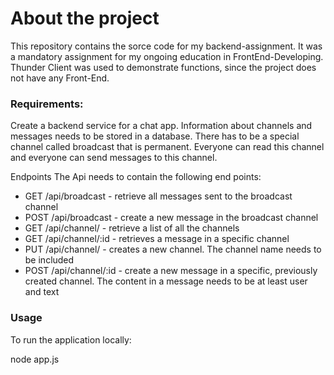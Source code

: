# About the project

This repository contains the sorce code for my backend-assignment.
It was a mandatory assignment for my ongoing education in FrontEnd-Developing.
Thunder Client was used to demonstrate functions, since the project does not have any Front-End.

### Requirements:

Create a backend service for a chat app. Information about channels and messages needs to be stored in a database.
There has to be a special channel called broadcast that is permanent. Everyone can read this channel and everyone can send messages to this channel.

Endpoints
The Api needs to contain the following end points:

- GET /api/broadcast - retrieve all messages sent to the broadcast channel
- POST /api/broadcast - create a new message in the broadcast channel
- GET /api/channel/ - retrieve a list of all the channels
- GET /api/channel/:id - retrieves a message in a specific channel
- PUT /api/channel/ - creates a new channel. The channel name needs to be included
- POST /api/channel/:id - create a new message in a specific, previously created channel. The content in a message needs to be at least user and text

### Usage

To run the application locally:

node app.js
